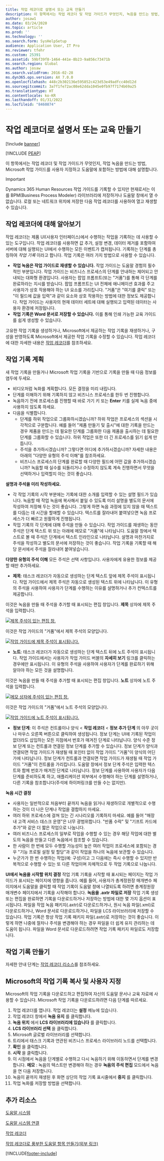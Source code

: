 ```yaml
---
title: 작업 레코더로 설명서 또는 교육 만들기
description: 이 항목에서는 작업 레코더 및 작업 가이드가 무엇인지, 녹음을 만드는 방법, Microsoft 작업 가이드를 사용자 지정하고 도움말에 포함하는 방법에 대해 설명합니다.
author: josaw1
ms.date: 03/24/2020
ms.topic: article
ms.prod: ''
ms.technology: ''
ms.search.form: SysHelpSetup
audience: Application User, IT Pro
ms.reviewer: tfehr
ms.custom: 25391
ms.assetid: 59bf39f8-1464-441e-8b23-9a856c73471b
ms.search.region: Global
ms.author: josaw
ms.search.validFrom: 2016-02-28
ms.dyn365.ops.version: AX 7.0.0
ms.openlocfilehash: 448c2b302136e595852c423d53e49adfcc40d12d
ms.sourcegitcommit: 3a7f1fe72ac08e62dda1045e0fb97f7174b69a25
ms.translationtype: HT
ms.contentlocale: ko-KR
ms.lasthandoff: 01/31/2022
ms.locfileid: "8460874"
---
```

# <a name="create-documentation-or-training-with-task-recorder"></a>작업 레코더로 설명서 또는 교육 만들기

[!include [banner](../includes/banner.md)]


[!INCLUDE [PEAP](../../../includes/peap-1.md)]

이 항목에서는 작업 레코더 및 작업 가이드가 무엇인지, 작업 녹음을 만드는 방법, Microsoft 작업 가이드를 사용자 지정하고 도움말에 포함하는 방법에 대해 설명합니다.

> [!IMPORTANT]
> Dynamics 365 Human Resources 작업 가이드를 기록할 수 있지만 현재로서는 이를 BPM(Business Process Modeler) 라이브러리에 저장하거나 도움말 창에서 열 수 없습니다. 로컬 또는 네트워크 위치에 저장한 다음 작업 레코더를 사용하여 열고 재생할 수 있습니다. 

## <a name="learn-about-task-recorder"></a>작업 레코더에 대해 알아보기

작업 레코더는 제품 UI(사용자 인터페이스)에서 수행하는 작업을 기록하는 데 사용할 수 있는 도구입니다. 작업 레코더를 사용하면 값 추가, 설정 변경, 데이터 제거를 포함하여 서버에 대해 실행되는 UI에서 수행하는 모든 이벤트가 캡처됩니다. 기록하는 단계를 총칭하여 *작업 기록* 이라고 합니다. 작업 기록은 여러 가지 방법으로 사용할 수 있습니다.

-   **작업 녹음은 작업 가이드로 재생할 수 있습니다.** 작업 가이드는 도움말 경험의 필수적인 부분입니다. 작업 가이드는 비즈니스 프로세스의 단계를 안내하는 제어되고 안내되는 대화형 환경입니다. 사용자는 팝업 프롬프트(또는 "거품")를 통해 각 단계를 완료하라는 지시를 받습니다. 팝업 프롬프트는 UI 전체에 애니메이션 효과를 주고 사용자가 상호 작용해야 하는 UI 요소를 가리킵니다. "거품"은 "여기를 클릭" 또는 "이 필드에 값을 입력"과 같이 요소와 상호 작용하는 방법에 대한 정보도 제공합니다. 작업 가이드는 사용자의 현재 데이터 세트에 대해 실행되고 입력된 데이터는 사용자 환경에 저장됩니다.
-   **작업 기록은 Word 문서로 저장할 수 있습니다.** 이를 통해 인쇄 가능한 교육 가이드를 쉽게 생성할 수 있습니다.

고유한 작업 기록을 생성하거나, Microsoft에서 제공하는 작업 기록을 재생하거나, 구성을 반영하도록 Microsoft에서 제공한 작업 기록을 수정할 수 있습니다. 작업 레코더에 대한 자세한 내용은 [작업 레코더](task-recorder.md)를 참조하세요.

## <a name="plan-your-task-recording"></a>작업 기록 계획
새 작업 기록을 만들거나 Microsoft 작업 기록을 기반으로 기록을 만들 때 다음 정보를 염두에 두세요.

-   비디오처럼 녹화를 계획합니다. 모든 결정을 미리 내립니다.
-   단계를 이해하기 위해 기록하지 않고 비즈니스 프로세스를 한두 번 진행합니다.
-   녹음하기 전에 프로세스를 진행할 때 바로 가기 키 또는 **Enter** 키를 실제 녹음 중에 사용하지 않도록 하세요.
-   다음을 식별합니다.
    -   단계를 하위 작업으로 그룹화하시겠습니까? 하위 작업은 프로세스의 섹션을 시각적으로 구분합니다. 예를 들어 "제품 만들기 및 출시"에 대한 기록을 만드는 경우 제품을 만드는 데 필요한 단계를 그룹화한 다음 제품을 출시하는 데 필요한 단계를 그룹화할 수 있습니다. 하위 작업은 또한 더 긴 프로세스를 읽기 쉽게 만듭니다.
    -   주석을 추가하시겠습니까? 그렇다면 어디에 추가하시겠습니까? 자세한 내용은 아래의 "다양한 유형의 주석 이해"를 참조하세요.
    -   비즈니스 프로세스의 단계를 완료할 때 다양한 필드에 어떤 값을 추가하시겠습니까? 녹음할 때 실수를 되돌리거나 수정하지 않도록 계속 진행하면서 무엇을 선택하거나 입력할지 아는 것이 좋습니다.

**설명과 주석을 미리 작성하세요.**

-   각 작업 기록의 시작 부분에는 기록에 대한 소개를 입력할 수 있는 설명 필드가 있습니다. 녹음할 때 작업 녹음에 복사해서 붙일 수 있도록 미리 설명을 별도의 문서에 작성하여 저장해 두는 것이 좋습니다. 그렇게 하면 녹음 과정에 있지 않을 때 텍스트를 다듬는 데 시간을 할애할 수 있습니다. 텍스트를 잘라내어 붙여넣으면 녹음 프로세스가 더 빠르고 원활하게 진행됩니다.
-   작업 기록의 각 단계에 대해 주석을 만들 수 있습니다. 작업 가이드를 재생하는 동안 주석은 단계 텍스트 위 또는 아래에 메모로 "거품"에 나타납니다. 도움말 창에서 텍스트로 볼 때 주석은 단계에서 텍스트 인라인으로 나타납니다. 설명과 마찬가지로 주석을 작성하고 별도의 문서에 저장하는 것이 좋습니다. 작업 기록을 기록할 때 해당 문서에서 주석을 잘라내어 붙여넣습니다.

**다양한 유형의 주석 이해** 모든 주석은 선택 사항입니다. 사용자에게 유용한 정보를 제공할 때만 추가하세요.

-   **제목**: 태스크 레코더가 자동으로 생성하는 단계 텍스트 앞에 제목 주석이 표시됩니다. 작업 가이드에서 제목 주석은 자동으로 생성된 텍스트 위에 나타납니다. 이 유형의 주석을 사용하여 사용자가 단계를 수행하는 이유를 설명하거나 추가 컨텍스트를 제공합니다.

이것은 녹음을 만들 때 주석을 추가할 때 표시되는 편집 창입니다. **제목** 상자에 제목 주석을 입력합니다. 

[![제목 주석이 있는 편집 창.](./media/screen1.png)](./media/screen1.png) 

이것은 작업 가이드의 "거품"에서 제목 주석의 모양입니다. 

[![작업 가이드에 제목 주석이 표시됩니다.](./media/screen2.png)](./media/screen2.png)

-   **노트**: 태스크 레코더가 자동으로 생성하는 단계 텍스트 뒤에 노트 주석이 표시됩니다. 작업 가이드에서는 사용자가 작업 가이드 버블의 **자세히 보기** 링크를 클릭하는 경우에만 표시됩니다. 이 유형의 주석을 사용하여 사용자가 단계를 완료하기 위해 알아야 하는 모든 것을 설명합니다.

이것은 녹음을 만들 때 주석을 추가할 때 표시되는 편집 창입니다. **노트** 상자에 노트 주석을 입력합니다. 

[![메모 상자에 주석이 있는 편집 창.](./media/screen3.png)](./media/screen3.png) 

이것은 작업 가이드의 "거품"에서 노트 주석의 모양입니다.

[![작업 가이드에 노트 주석이 표시됩니다.](./media/screen4.png)](./media/screen4.png)

-   **정보 단계**: 이 주석은 컨트롤이나 양식 &lt; **작업 레코더** &lt; **정보 추가 단계** 의 아무 곳이나 마우스 오른쪽 버튼으로 클릭하여 생성됩니다. 정보 단계는 UI에 기록된 작업이 없더라도 삽입하는 모든 지점에서 번호가 매겨진 단계로 나타납니다. 양식 수준 정보 단계 또는 컨트롤과 연결된 정보 단계를 추가할 수 있습니다. 정보 단계가 양식과 연결되면 작업 가이드가 재생될 때 포인터 없이 작업 가이드 "거품"이 양식의 어딘가에 나타납니다. 정보 단계가 컨트롤과 연결되면 작업 가이드가 재생될 때 작업 가이드 "거품"이 컨트롤을 가리킵니다. 도움말 창에서 정보 단계 주석은 입력한 텍스트와 함께 번호가 매겨진 단계로 나타납니다. 정보 단계를 사용하여 사용자가 다음 단계를 준비하도록 하고, 애플리케이션 외부에서 수행해야 하는 단계를 설명하거나, 다른 기록을 참조합니다(주석에 하이퍼링크를 만들 수는 없지만).

**녹음 시간 결정**

-   사용자는 일반적으로 처음부터 끝까지 녹음을 읽거나 재생하므로 개별적으로 수행하는 것이 더 나은 단계나 작업을 결합하지 마세요.
-   여러 하위 프로세스에 걸쳐 있는 긴 시나리오를 기록하지 마세요. 예를 들어 "매장 내 고객 서비스 데스크 운영"은 너무 광범위합니다. "반품 수락" 및 "기프트 카드에 추가"와 같은 더 짧은 작업으로 나눕니다.
-   여러 비즈니스 프로세스의 일부로 작업을 수행할 수 있는 경우 해당 작업에 대한 별도의 녹음을 만들고 다른 녹음에서 참조할 수 있습니다.
-   한 사람이 한 번에 모두 수행할 가능성이 높은 여러 작업이 프로세스에 포함되는 경우 "기능 프로필 설정 및 할당"과 같이 작업을 하나의 녹음에 보관할 수 있습니다.
-   누군가가 한 번 수행하는 작업(예: 구성)이고 그 다음에는 즉시 수행할 수 있지만 반복적으로 수행할 수 있는 또 다른 작업이며 자체적으로 두 작업 기록으로 나눕니다.

**UI에서 녹음을 시작할 위치 결정** 작업 기록 기록을 시작할 때 표시되는 페이지는 작업 가이드가 표시되는 페이지에 영향을 줍니다. 예를 들어, 사용자가 총계정원장 매개변수 페이지에서 도움말을 클릭할 때 작업 기록이 도움말 창에 나열되도록 하려면 총계정원장 매개변수 페이지에서 기록을 시작해야 합니다. **녹음을 .axtr 파일로 저장** 작업 기록 생성 또는 편집을 완료하면 기록을 다운로드하거나 저장하는 방법에 대한 몇 가지 옵션이 표시됩니다. 파일을 작업 녹음 패키지(.axtr)로 다운로드하거나, 원시 녹음 파일(.xml)로 다운로드하거나, Word 문서로 다운로드하거나, 파일을 LCS 라이브러리에 저장할 수 있습니다. 작업 기록은 항상 작업 기록 패키지 파일(.axtr)로 저장하는 것이 좋습니다. 이렇게 하면 나중에 절차나 주석을 변경해야 하는 경우 파일을 더 쉽게 유지 관리하는 데 도움이 됩니다. 파일을 Word 문서로 다운로드하려면 작업 기록 패키지 파일로도 저장합니다.

## <a name="create-your-task-recording"></a>작업 기록 만들기
자세한 안내 단계는 [작업 레코더 리소스](task-recorder.md)를 참조하세요.

## <a name="copy-and-customize-microsofts-task-recordings"></a>Microsoft의 작업 기록 복사 및 사용자 지정
Microsoft의 작업 기록을 다운로드하고 편집하여 자신의 도움말 문서나 교육 자료에 사용할 수 있습니다. Microsoft 작업 기록을 다운로드하려면 다음 단계를 따르세요.

1.  작업 레코더를 엽니다. 작업 레코더는 **설정** 메뉴에 있습니다.
2.  작업 레코더 창에서 **녹음 유지** 를 클릭합니다.
3.  **녹음 위치** 에서 **LCS 라이브러리에 있습니다** 를 클릭합니다.
4.  **LCS 라이브러리 선택** 을 클릭합니다.
5.  Microsoft 글로벌 라이브러리를 선택합니다.
6.  트리에서 태스크 기록과 연관된 비즈니스 프로세스 라이브러리 노드를 선택합니다.
7.  **확인** 을 클릭합니다.
8.  **시작** 을 클릭합니다.
9.  이 시점에서 녹음을 단계별로 수행하고 다시 녹음하기 위해 이동하면서 단계를 변경합니다. **메모** : 녹음의 텍스트만 변경해야 하는 경우 **녹음의 주석 편집** 모드에서 녹음을 연 다음 저장합니다.
10. 녹음이 끝까지 재생된 후 화면 상단의 작업 기록 표시줄에서 **중지** 를 클릭합니다.
11. 작업 녹화를 저장할 방법을 선택합니다.



## <a name="additional-resources"></a>추가 리소스

[도움말 시스템](../../fin-ops/get-started/help-overview.md)

[도움말 시스템 연결](../../fin-ops/get-started/help-connect.md)

[작업 레코더](task-recorder.md)

[작업 레코더로 풍부한 도움말 항목 만들기(외부 링크)](https://mbspartner.microsoft.com/AX/Videos/970)


[!INCLUDE[footer-include](../../../includes/footer-banner.md)]
